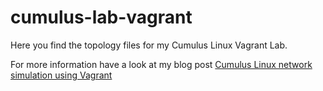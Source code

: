# cumulus-lab-vagrant

Here you find the topology files for my Cumulus Linux Vagrant Lab.

For more information have a look at my blog post [Cumulus Linux network simulation using Vagrant](https://techbloc.net/archives/1810)
